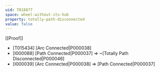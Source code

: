 ```yaml
---
uid: T018877
space: wheel-without-its-hub
property: totally-path-disconnected
value: false
---
```

[[Proof]]

* [T015434] [Arc Connected|P000038]
* [I000088] [Path Connected|P000037] => ~[Totally Path Disconnected|P000046]
* [I000039] [Arc Connected|P000038] => [Path Connected|P000037]

